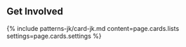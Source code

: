 
<div class="grid-container campaign-involved">
  <h2>Get Involved</h2>
  {% include patterns-jk/card-jk.md content=page.cards.lists settings=page.cards.settings %}
</div>